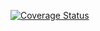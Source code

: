 [![Coverage Status](https://coveralls.io/repos/github/MpumeleloNtobi/cicd-pipeline-tutorial/badge.svg?branch=main)](https://coveralls.io/github/MpumeleloNtobi/cicd-pipeline-tutorial?branch=main)
